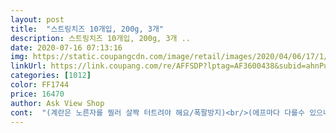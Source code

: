 ```yaml
---
layout: post 
title:  "스트링치즈 10개입, 200g, 3개" 
description: 스트링치즈 10개입, 200g, 3개 ..
date: 2020-07-16 07:13:16 
img: https://static.coupangcdn.com/image/retail/images/2020/04/06/17/1/0e93af87-f584-485d-8bdc-c223c691da07.jpg 
linkUrl: https://link.coupang.com/re/AFFSDP?lptag=AF3600438&subid=ahnPublicAsk&pageKey=1432463339&itemId=2474031255&vendorItemId=70467400057&traceid=V0-113-a95e6b3a4d461d7e 
categories: [1012] 
color: FF1744 
price: 16470 
author: Ask View Shop 
cont:  "(계란은 노른자를 찔러 살짝 터트려야 해요/폭팔방지)<br/>(에프마다 다를수 있으니 봐가면서 조리해주세요)<br/>1.<br/> 빵 하나 준비해주세요<br/>10분내로 간단하지만 맛난 브런치나 간식이 만들어져요 )<br/>160180도에서 35분 돌려주시고 뇸뇸뇸<br/>160도 3분 예열<br/>2.<br/>  빵 위에 마요네즈 원하는 만큼  바릅니다.<br/><br/>3.<br/> 빵 가운데 살짝 찢거나 속을 파서 계란 1개 넣어요.<br/><br/>4.<br/> 스트링치즈 or  모짜렐라 치즈 올려주세요.<br/><br/>5.<br/> 위에 후추 살짝 파슬리나 향신료 살짝 뿌려주세요.<br/><br/>5살 아들이 우유를 잘 못먹어서 구입하였습니다.<br/><br/>6.<br/> 에어프라이<br/>60일이나 긴 유통기한을 가지고 있음에 놀랬습니다.<br/><br/>가격대비 너무 맛있어요!!!!! 강추!!!<br/>가격도 너무 착하고, 맛은 개인적으로 더 맛있습니다.<br/><br/>가끔 너무 짠 치즈가 있어서 억지로 먹거나<br/>구매일자 2020.<br/>04.<br/>20<br/>구매후기 다 쓰고 이번에는 후라이팬에 구워서 먹어볼까 생각 중입니다.<br/><br/>그냥 먹어도 결대로 찢어지네요.<br/><br/>그냥 먹어도 맛있고<br/>나눔했는데 이건 간이 딱 좋아요 )<br/>녹여먹으면 최고<br/>다른회사 스트링치즈 먹다가, 가격적으로 너무 부담되어 한번 구매해 보았습니다.<br/><br/>다음에는 대량 구매를 해야겠어요<br/>라면이나 떡볶이에 넣어 먹어도 쫀득하니 맛있어요<br/>렌지에 7초정도 돌려 먹으면 쭉쭉 늘어나네요.<br/><br/>뭐 다른 생각할 것 없이 맛있는 치즈.<br/><br/>바로 정기배송 할 예정입니다.<br/><br/>배송일자 2020.<br/>04.<br/>21<br/>보통 유통기한 설정을 30일이나 70일 90일 하는데 이 제품은 60일이나 남았다는 건 그만큼 잘 팔리는 제품이라고 보면 될 것 같아요.<br/><br/>브런치 해먹었어요<br/>스트링 치즈는 모짜렐라랑은 다른 매력이 있죠<br/>스트링치즈 사면서 만두 샀는데 아직 먹어보지도 않고 치즈만 먹고 있네요.<br/><br/>오늘은 날씨도 우중충해서 새벽에 받은 치즈로<br/>원래 치즈는 좋아하지 않았는데 이스트밸리 스트링 치즈는 알게 된 이후로 끊을 수가 없습니다.<br/> 저희 부모님께서 치즈를 좋아하시는데 저 덕분에 매일매일 치즈를 드실 수 있다고 하셔서 좋아하시더라구요.<br/><br/>유통기한 2020.<br/>06.<br/>18<br/>유통기한도 6월로 여유있네요^^<br/>이 브랜드의 치즈는 처음인데<br/>재구매 의사 1000000프로에요.<br/> 앞으로도 자주 배송시켜야겠어요!!<br/>전자렌지에 15초 돌리는 그 순간이 왜 이리 오래걸릴까요? 구매 후기 쓰면서도 지금 먹고 있네요ㅠ<br/>정말 10개입 3봉지를 이가격에 구입하여, 너무 좋네요.<br/><br/>짠맛이 없고 그냥 치즈.<br/><br/>크게 기대는 안했는데<br/>특히 맥주 먹을때 렌지에 10초 정도 돌려서 따뜻하게<br/>판매자님 납품 잘하셔서 계속 먹을 수 있게해주세용<br/>하루에 한 두개 먹으면 금방 끝나겠어요 ㅎㅎ<br/>" 
---
```

